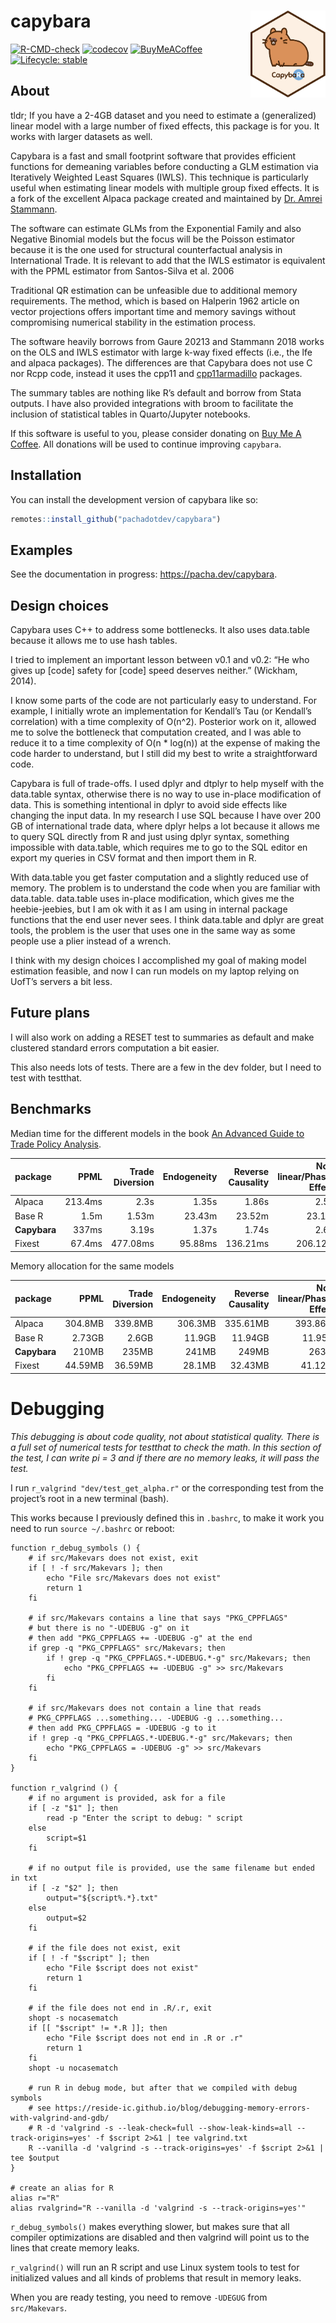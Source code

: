 
<!-- README.md is generated from README.Rmd. Please edit that file -->

# capybara <img src="man/figures/logo.svg" align="right" height="139" alt="" />

<!-- badges: start -->

[![R-CMD-check](https://github.com/pachadotdev/capybara/actions/workflows/R-CMD-check.yaml/badge.svg)](https://github.com/pachadotdev/capybara/actions/workflows/R-CMD-check.yaml)
[![codecov](https://codecov.io/gh/pachadotdev/capybara/graph/badge.svg?token=kDP0pWmfRk)](https://codecov.io/gh/pachadotdev/capybara)
[![BuyMeACoffee](https://raw.githubusercontent.com/pachadotdev/buymeacoffee-badges/main/bmc-donate-yellow.svg)](https://www.buymeacoffee.com/pacha)
[![Lifecycle:
stable](https://img.shields.io/badge/lifecycle-stable-brightgreen.svg)](https://lifecycle.r-lib.org/articles/stages.html#stable)
<!-- badges: end -->

## About

tldr; If you have a 2-4GB dataset and you need to estimate a
(generalized) linear model with a large number of fixed effects, this
package is for you. It works with larger datasets as well.

Capybara is a fast and small footprint software that provides efficient
functions for demeaning variables before conducting a GLM estimation via
Iteratively Weighted Least Squares (IWLS). This technique is
particularly useful when estimating linear models with multiple group
fixed effects. It is a fork of the excellent Alpaca package created and
maintained by [Dr. Amrei Stammann](https://github.com/amrei-stammann).

The software can estimate GLMs from the Exponential Family and also
Negative Binomial models but the focus will be the Poisson estimator
because it is the one used for structural counterfactual analysis in
International Trade. It is relevant to add that the IWLS estimator is
equivalent with the PPML estimator from Santos-Silva et al. 2006

Traditional QR estimation can be unfeasible due to additional memory
requirements. The method, which is based on Halperin 1962 article on
vector projections offers important time and memory savings without
compromising numerical stability in the estimation process.

The software heavily borrows from Gaure 20213 and Stammann 2018 works on
the OLS and IWLS estimator with large k-way fixed effects (i.e., the lfe
and alpaca packages). The differences are that Capybara does not use C
nor Rcpp code, instead it uses the cpp11 and
[cpp11armadillo](https://github.com/pachadotdev/cpp11armadillo)
packages.

The summary tables are nothing like R’s default and borrow from Stata
outputs. I have also provided integrations with broom to facilitate the
inclusion of statistical tables in Quarto/Jupyter notebooks.

If this software is useful to you, please consider donating on [Buy Me A
Coffee](https://buymeacoffee.com/pacha). All donations will be used to
continue improving `capybara`.

## Installation

You can install the development version of capybara like so:

``` r
remotes::install_github("pachadotdev/capybara")
```

## Examples

See the documentation in progress: <https://pacha.dev/capybara>.

## Design choices

Capybara uses C++ to address some bottlenecks. It also uses data.table
because it allows me to use hash tables.

I tried to implement an important lesson between v0.1 and v0.2: “He who
gives up \[code\] safety for \[code\] speed deserves neither.” (Wickham,
2014).

I know some parts of the code are not particularly easy to understand.
For example, I initially wrote an implementation for Kendall’s Tau (or
Kendall’s correlation) with a time complexity of O(n^2). Posterior work
on it, allowed me to solve the bottleneck that computation created, and
I was able to reduce it to a time complexity of O(n \* log(n)) at the
expense of making the code harder to understand, but I still did my best
to write a straightforward code.

Capybara is full of trade-offs. I used dplyr and dtplyr to help myself
with the data.table syntax, otherwise there is no way to use in-place
modification of data. This is something intentional in dplyr to avoid
side effects like changing the input data. In my research I use SQL
because I have over 200 GB of international trade data, where dplyr
helps a lot because it allows me to query SQL directly from R and just
using dplyr syntax, something impossible with data.table, which requires
me to go to the SQL editor en export my queries in CSV format and then
import them in R.

With data.table you get faster computation and a slightly reduced use of
memory. The problem is to understand the code when you are familiar with
data.table. data.table uses in-place modification, which gives me the
heebie-jeebies, but I am ok with it as I am using in internal package
functions that the end user never sees. I think data.table and dplyr are
great tools, the problem is the user that uses one in the same way as
some people use a plier instead of a wrench.

I think with my design choices I accomplished my goal of making model
estimation feasible, and now I can run models on my laptop relying on
UofT’s servers a bit less.

## Future plans

I will also work on adding a RESET test to summaries as default and make
clustered standard errors computation a bit easier.

This also needs lots of tests. There are a few in the dev folder, but I
need to test with testthat.

## Benchmarks

Median time for the different models in the book [An Advanced Guide to
Trade Policy
Analysis](https://www.wto.org/english/res_e/publications_e/advancedguide2016_e.htm).

| package      |    PPML | Trade Diversion | Endogeneity | Reverse Causality | Non-linear/Phasing Effects | Globalization |
| :----------- | ------: | --------------: | ----------: | ----------------: | -------------------------: | ------------: |
| Alpaca       | 213.4ms |            2.3s |       1.35s |             1.86s |                      2.59s |         4.96s |
| Base R       |    1.5m |           1.53m |      23.43m |            23.52m |                     23.16m |        24.85m |
| **Capybara** |   337ms |           3.19s |       1.37s |             1.74s |                      2.66s |         4.65s |
| Fixest       |  67.4ms |        477.08ms |     95.88ms |          136.21ms |                   206.12ms |      415.31ms |

Memory allocation for the same models

| package      |    PPML | Trade Diversion | Endogeneity | Reverse Causality | Non-linear/Phasing Effects | Globalization |
| :----------- | ------: | --------------: | ----------: | ----------------: | -------------------------: | ------------: |
| Alpaca       | 304.8MB |         339.8MB |     306.3MB |          335.61MB |                   393.86MB |      539.49MB |
| Base R       |  2.73GB |           2.6GB |      11.9GB |           11.94GB |                    11.95GB |       11.97GB |
| **Capybara** |   210MB |           235MB |       241MB |             249MB |                      263MB |         299MB |
| Fixest       | 44.59MB |         36.59MB |      28.1MB |           32.43MB |                    41.12MB |       62.87MB |

# Debugging

*This debugging is about code quality, not about statistical quality.*
*There is a full set of numerical tests for testthat to check the math.*
*In this section of the test, I can write pi = 3 and if there are no
memory leaks, it will pass the test.*

I run `r_valgrind "dev/test_get_alpha.r"` or the corresponding test from
the project’s root in a new terminal (bash).

This works because I previously defined this in `.bashrc`, to make it
work you need to run `source ~/.bashrc` or reboot:

    function r_debug_symbols () {
        # if src/Makevars does not exist, exit
        if [ ! -f src/Makevars ]; then
            echo "File src/Makevars does not exist"
            return 1
        fi
    
        # if src/Makevars contains a line that says "PKG_CPPFLAGS"
        # but there is no "-UDEBUG -g" on it
        # then add "PKG_CPPFLAGS += -UDEBUG -g" at the end
        if grep -q "PKG_CPPFLAGS" src/Makevars; then
            if ! grep -q "PKG_CPPFLAGS.*-UDEBUG.*-g" src/Makevars; then
                echo "PKG_CPPFLAGS += -UDEBUG -g" >> src/Makevars
            fi
        fi
    
        # if src/Makevars does not contain a line that reads
        # PKG_CPPFLAGS ...something... -UDEBUG -g ...something...
        # then add PKG_CPPFLAGS = -UDEBUG -g to it
        if ! grep -q "PKG_CPPFLAGS.*-UDEBUG.*-g" src/Makevars; then
            echo "PKG_CPPFLAGS = -UDEBUG -g" >> src/Makevars
        fi
    }
    
    function r_valgrind () {
        # if no argument is provided, ask for a file
        if [ -z "$1" ]; then
            read -p "Enter the script to debug: " script
        else
            script=$1
        fi
    
        # if no output file is provided, use the same filename but ended in txt
        if [ -z "$2" ]; then
            output="${script%.*}.txt"
        else
            output=$2
        fi
    
        # if the file does not exist, exit
        if [ ! -f "$script" ]; then
            echo "File $script does not exist"
            return 1
        fi
    
        # if the file does not end in .R/.r, exit
        shopt -s nocasematch
        if [[ "$script" != *.R ]]; then
            echo "File $script does not end in .R or .r"
            return 1
        fi
        shopt -u nocasematch
    
        # run R in debug mode, but after that we compiled with debug symbols
        # see https://reside-ic.github.io/blog/debugging-memory-errors-with-valgrind-and-gdb/
        # R -d 'valgrind -s --leak-check=full --show-leak-kinds=all --track-origins=yes' -f $script 2>&1 | tee valgrind.txt
        R --vanilla -d 'valgrind -s --track-origins=yes' -f $script 2>&1 | tee $output
    }
    
    # create an alias for R
    alias r="R"
    alias rvalgrind="R --vanilla -d 'valgrind -s --track-origins=yes'"

`r_debug_symbols()` makes everything slower, but makes sure that all
compiler optimizations are disabled and then valgrind will point us to
the lines that create memory leaks.

`r_valgrind()` will run an R script and use Linux system tools to test
for initialized values and all kinds of problems that result in memory
leaks.

When you are ready testing, you need to remove `-UDEGUG` from
`src/Makevars`.
